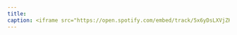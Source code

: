 ```yaml
---
title: 
caption: <iframe src="https://open.spotify.com/embed/track/5x6yDsLXVjZK3yqQGtmNH4" width="100%" height="80" frameBorder="0" allowtransparency="true" allow="encrypted-media"></iframe>
---
```

